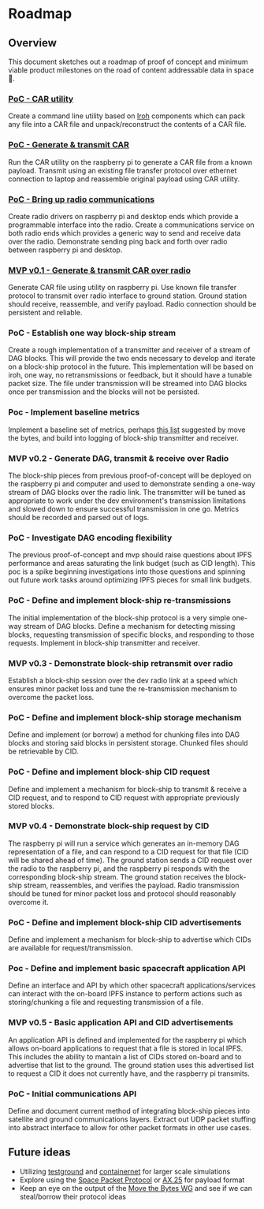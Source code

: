 # Roadmap

## Overview

This document sketches out a roadmap of proof of concept and minimum viable product milestones on the road of content addressable data in space 🚀. 

### [PoC - CAR utility](https://github.com/ipfs-shipyard/space/issues/2)

Create a command line utility based on [Iroh](https://github.com/n0-computer/iroh) components which can pack any file into a CAR file and unpack/reconstruct the contents of a CAR file.

### [PoC - Generate & transmit CAR](https://github.com/ipfs-shipyard/space/issues/3)

Run the CAR utility on the raspberry pi to generate a CAR file from a known payload. Transmit using an existing file transfer protocol over ethernet connection to laptop and reassemble original payload using CAR utility.

### [PoC - Bring up radio communications](https://github.com/ipfs-shipyard/space/issues/4)

Create radio drivers on raspberry pi and desktop ends which provide a programmable interface into the radio. Create a communications service on both radio ends which provides a generic way to send and receive data over the radio. Demonstrate sending ping back and forth over radio between raspberry pi and desktop.

### [MVP v0.1 - Generate & transmit CAR over radio](https://github.com/ipfs-shipyard/space/issues/5)

Generate CAR file using utility on raspberry pi. Use known file transfer protocol to transmit over radio interface to ground station. Ground station should receive, reassemble, and verify payload. Radio connection should be persistent and reliable.

### PoC - Establish one way block-ship stream

Create a rough implementation of a transmitter and receiver of a stream of DAG blocks. This will provide the two ends necessary to develop and iterate on a block-ship protocol in the future. This implementation will be based on iroh, one way, no retransmissions or feedback, but it should have a tunable packet size. The file under transmission will be streamed into DAG blocks once per transmission and the blocks will not be persisted.

### Poc - Implement baseline metrics

Implement a baseline set of metrics, perhaps [this list](https://github.com/n0-computer/test-plans/tree/main/movethebytes/data-transfer#metrics) suggested by move the bytes, and build into logging of block-ship transmitter and receiver.

### MVP v0.2 - Generate DAG, transmit & receive over Radio

The block-ship pieces from previous proof-of-concept will be deployed on the raspberry pi and computer and used to demonstrate sending a one-way stream of DAG blocks over the radio link. The transmitter will be tuned as appropriate to work under the dev environment's transmission limitations and slowed down to ensure successful transmission in one go. Metrics should be recorded and parsed out of logs.

### PoC - Investigate DAG encoding flexibility

The previous proof-of-concept and mvp should raise questions about IPFS performance and areas saturating the link budget (such as CID length). This poc is a spike beginning investigations into those questions and spinning out future work tasks around optimizing IPFS pieces for small link budgets.

### PoC - Define and implement block-ship re-transmissions

The initial implementation of the block-ship protocol is a very simple one-way stream of DAG blocks. Define a mechanism for detecting missing blocks, requesting transmission of specific blocks, and responding to those requests. Implement in block-ship transmitter and receiver.

### MVP v0.3 - Demonstrate block-ship retransmit over radio

Establish a block-ship session over the dev radio link at a speed which ensures minor packet loss and tune the re-transmission mechanism to overcome the packet loss.

### PoC - Define and implement block-ship storage mechanism

Define and implement (or borrow) a method for chunking files into DAG blocks and storing said blocks in persistent storage. Chunked files should be retrievable by CID.

### PoC - Define and implement block-ship CID request

Define and implement a mechanism for block-ship to transmit & receive a CID request, and to respond to CID request with appropriate previously stored blocks.

### MVP v0.4 - Demonstrate block-ship request by CID

The raspberry pi will run a service which generates an in-memory DAG representation of a file, and can respond to a CID request for that file (CID will be shared ahead of time). The ground station sends a CID request over the radio to the raspberry pi, and the raspberry pi responds with the corresponding block-ship stream. The ground station receives the block-ship stream, reassembles, and verifies the payload. Radio transmission should be tuned for minor packet loss and protocol should reasonably overcome it.

### PoC - Define and implement block-ship CID advertisements

Define and implement a mechanism for block-ship to advertise which CIDs are available for request/transmission.

### Poc - Define and implement basic spacecraft application API

Define an interface and API by which other spacecraft applications/services can interact with the on-board IPFS instance to perform actions such as storing/chunking a file and requesting transmission of a file.

### MVP v0.5 - Basic application API and CID advertisements

An application API is defined and implemented for the raspberry pi which allows on-board applications to request that a file is stored in local IPFS. This includes the ability to mantain a list of CIDs stored on-board and to advertise that list to the ground. The ground station uses this advertised list to request a CID it does not currently have, and the raspberry pi transmits.

### PoC - Initial communications API

Define and document current method of integrating block-ship pieces into satellite and ground communications layers. Extract out UDP packet stuffing into abstract interface to allow for other packet formats in other use cases.

## Future ideas

- Utilizing [testground](https://docs.testground.ai/) and [containernet](https://containernet.github.io/) for larger scale simulations
- Explore using the [Space Packet Protocol](https://egit.irs.uni-stuttgart.de/rust/spacepackets) or [AX.25](https://github.com/thombles/ax25-rs) for payload format
- Keep an eye on the output of the [Move the Bytes WG](https://www.notion.so/Move-the-Bytes-WG-2dc2194a004f4b72a9706ad5a150081d) and see if we can steal/borrow their protocol ideas